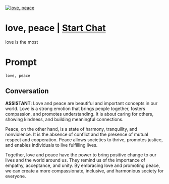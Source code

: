 
[![love, peace](https://flow-prompt-covers.s3.us-west-1.amazonaws.com/icon/futuristic/futu_10.png)](https://gptcall.net/chat.html?data=%7B%22contact%22%3A%7B%22id%22%3A%22sbUzwZ3_--k6EcHT_CGqa%22%2C%22flow%22%3Atrue%7D%7D)
# love, peace | [Start Chat](https://gptcall.net/chat.html?data=%7B%22contact%22%3A%7B%22id%22%3A%22sbUzwZ3_--k6EcHT_CGqa%22%2C%22flow%22%3Atrue%7D%7D)
love is the most 

# Prompt

```
love, peace
```

## Conversation

**ASSISTANT**: Love and peace are beautiful and important concepts in our world. Love is a strong emotion that brings people together, fosters compassion, and promotes understanding. It is about caring for others, showing kindness, and building meaningful connections.



Peace, on the other hand, is a state of harmony, tranquility, and nonviolence. It is the absence of conflict and the presence of mutual respect and cooperation. Peace allows societies to thrive, promotes justice, and enables individuals to live fulfilling lives.



Together, love and peace have the power to bring positive change to our lives and the world around us. They remind us of the importance of empathy, acceptance, and unity. By embracing love and promoting peace, we can create a more compassionate, inclusive, and harmonious society for everyone.


